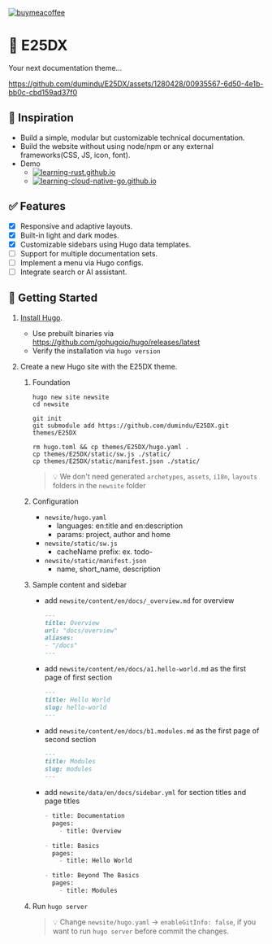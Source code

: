 [![buymeacoffee](https://img.shields.io/badge/Buy%20me%20a%20coffee-dumindu-FFDD00?style=for-the-badge&logo=buymeacoffee&logoColor=ffffff&labelColor=333333)](https://www.buymeacoffee.com/dumindu)


# 🦄 E25DX

Your next documentation theme...

https://github.com/dumindu/E25DX/assets/1280428/00935567-6d50-4e1b-bb0c-cbd159ad37f0

## 🌱 Inspiration

- Build a simple, modular but customizable technical documentation.
- Build the website without using node/npm or any external frameworks(CSS, JS, icon, font).
- Demo
  - [![learning-rust.github.io](https://img.shields.io/github/stars/learning-rust/learning-rust.github.io?style=for-the-badge&logo=rust&label=learning-rust.github.io&labelColor=333333&color=F46623)](https://learning-rust.github.io)
  - [![learning-cloud-native-go.github.io](https://img.shields.io/github/stars/learning-cloud-native-go/learning-cloud-native-go.github.io?style=for-the-badge&logo=go&logoColor=ffffff&label=learning-cloud-native-go.github.io&labelColor=333333&color=00ADD8)](https://learning-cloud-native-go.github.io)

## ✅ Features

- [x] Responsive and adaptive layouts.
- [x] Built-in light and dark modes.
- [x] Customizable sidebars using Hugo data templates.
- [ ] Support for multiple documentation sets.
- [ ] Implement a menu via Hugo configs.
- [ ] Integrate search or AI assistant.

## 🚀 Getting Started

1. [Install Hugo](https://gohugo.io/installation/).
    - Use prebuilt binaries via https://github.com/gohugoio/hugo/releases/latest
    - Verify the installation via `hugo version`

2. Create a new Hugo site with the E25DX theme.
    1. Foundation
        ```shell
        hugo new site newsite
        cd newsite
       
        git init
        git submodule add https://github.com/dumindu/E25DX.git themes/E25DX
       
        rm hugo.toml && cp themes/E25DX/hugo.yaml .
        cp themes/E25DX/static/sw.js ./static/
        cp themes/E25DX/static/manifest.json ./static/
        ```
       > 💡 We don't need generated `archetypes`, `assets`, `i18n`, `layouts` folders in the `newsite` folder

   2. Configuration 
      - `newsite/hugo.yaml`
        - languages: en:title and en:description
        - params: project, author and home
      - `newsite/static/sw.js`
        - cacheName prefix: ex. todo-
      - `newsite/static/manifest.json`
        - name, short_name, description
   
   3. Sample content and sidebar
      - add `newsite/content/en/docs/_overview.md` for overview
        ```markdown
        ---
        title: Overview
        url: "docs/overview"
        aliases:
        - "/docs"
        ---
        ```
      - add `newsite/content/en/docs/a1.hello-world.md` as the first page of first section
        ```markdown
        ---
        title: Hello World
        slug: hello-world
        ---
        ```
      - add `newsite/content/en/docs/b1.modules.md` as the first page of second section
        ```markdown
        ---
        title: Modules
        slug: modules
        ---
        ```
      - add `newsite/data/en/docs/sidebar.yml` for section titles and page titles
        ```markdown
        - title: Documentation
          pages:
            - title: Overview

        - title: Basics
          pages:
            - title: Hello World

        - title: Beyond The Basics
          pages:
            - title: Modules
        ```
      
   4. Run `hugo server`
      > 💡 Change `newsite/hugo.yaml` -> `enableGitInfo: false`, if you want to run `hugo server` before commit the changes.
